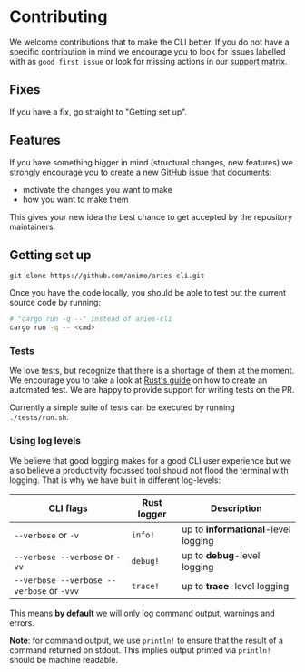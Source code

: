 # Contributing

We welcome contributions that to make the CLI better. If you do not have a specific
contribution in mind we encourage you to look for issues labelled with as
`good first issue` or look for missing actions in our [support matrix](./support_matrix.md).

## Fixes

If you have a fix, go straight to "Getting set up".

## Features

If you have something bigger in mind (structural changes, new features) we strongly
encourage you to create a new GitHub issue that documents:

* motivate the changes you want to make
* how you want to make them

This gives your new idea the best chance to get accepted by the repository
maintainers.

## Getting set up

```
git clone https://github.com/animo/aries-cli.git
```

Once you have the code locally, you should be able to test out the current
source code by running:

```sh
# "cargo run -q --" instead of aries-cli
cargo run -q -- <cmd>
```

### Tests

We love tests, but recognize that there is a shortage of them at the moment. We
encourage you to take a look at [Rust's guide](https://doc.rust-lang.org/book/ch11-01-writing-tests.html) on how to create an automated test. We are happy
to provide support for writing tests on the PR.

Currently a simple suite of tests can be executed by running `./tests/run.sh`.


### Using log levels

We believe that good logging makes for a good CLI user experience but we also believe
a productivity focussed tool should not flood the terminal with logging. That is why
we have built in different log-levels:

| CLI flags | Rust logger | Description |
| --------- | ----------- | ----------- |
| `--verbose` or `-v` | `info!` | up to **informational**-level logging |
| `--verbose --verbose` or `-vv` | `debug!` | up to **debug**-level logging |
| `--verbose --verbose --verbose` or `-vvv` | `trace!` | up to **trace**-level logging |

This means **by default** we will only log command output, warnings and errors.

**Note**: for command output, we use `println!` to ensure that the result of a command
returned on stdout. This implies output printed via `println!` should be machine readable.
